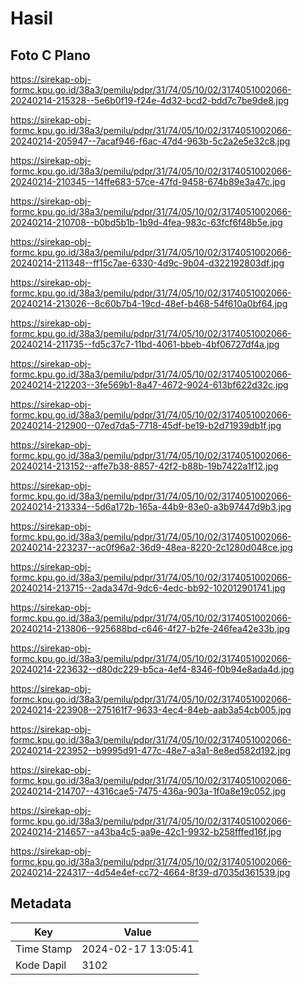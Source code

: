 # Hasil

## Foto C Plano

https://sirekap-obj-formc.kpu.go.id/38a3/pemilu/pdpr/31/74/05/10/02/3174051002066-20240214-215328--5e6b0f19-f24e-4d32-bcd2-bdd7c7be9de8.jpg

https://sirekap-obj-formc.kpu.go.id/38a3/pemilu/pdpr/31/74/05/10/02/3174051002066-20240214-205947--7acaf946-f6ac-47d4-963b-5c2a2e5e32c8.jpg

https://sirekap-obj-formc.kpu.go.id/38a3/pemilu/pdpr/31/74/05/10/02/3174051002066-20240214-210345--14ffe683-57ce-47fd-9458-674b89e3a47c.jpg

https://sirekap-obj-formc.kpu.go.id/38a3/pemilu/pdpr/31/74/05/10/02/3174051002066-20240214-210708--b0bd5b1b-1b9d-4fea-983c-63fcf6f48b5e.jpg

https://sirekap-obj-formc.kpu.go.id/38a3/pemilu/pdpr/31/74/05/10/02/3174051002066-20240214-211348--ff15c7ae-6330-4d9c-9b04-d322192803df.jpg

https://sirekap-obj-formc.kpu.go.id/38a3/pemilu/pdpr/31/74/05/10/02/3174051002066-20240214-213026--8c60b7b4-19cd-48ef-b468-54f610a0bf64.jpg

https://sirekap-obj-formc.kpu.go.id/38a3/pemilu/pdpr/31/74/05/10/02/3174051002066-20240214-211735--fd5c37c7-11bd-4061-bbeb-4bf06727df4a.jpg

https://sirekap-obj-formc.kpu.go.id/38a3/pemilu/pdpr/31/74/05/10/02/3174051002066-20240214-212203--3fe569b1-8a47-4672-9024-613bf622d32c.jpg

https://sirekap-obj-formc.kpu.go.id/38a3/pemilu/pdpr/31/74/05/10/02/3174051002066-20240214-212900--07ed7da5-7718-45df-be19-b2d71939db1f.jpg

https://sirekap-obj-formc.kpu.go.id/38a3/pemilu/pdpr/31/74/05/10/02/3174051002066-20240214-213152--affe7b38-8857-42f2-b88b-19b7422a1f12.jpg

https://sirekap-obj-formc.kpu.go.id/38a3/pemilu/pdpr/31/74/05/10/02/3174051002066-20240214-213334--5d6a172b-165a-44b9-83e0-a3b97447d9b3.jpg

https://sirekap-obj-formc.kpu.go.id/38a3/pemilu/pdpr/31/74/05/10/02/3174051002066-20240214-223237--ac0f96a2-36d9-48ea-8220-2c1280d048ce.jpg

https://sirekap-obj-formc.kpu.go.id/38a3/pemilu/pdpr/31/74/05/10/02/3174051002066-20240214-213715--2ada347d-9dc6-4edc-bb92-102012901741.jpg

https://sirekap-obj-formc.kpu.go.id/38a3/pemilu/pdpr/31/74/05/10/02/3174051002066-20240214-213806--925688bd-c646-4f27-b2fe-246fea42e33b.jpg

https://sirekap-obj-formc.kpu.go.id/38a3/pemilu/pdpr/31/74/05/10/02/3174051002066-20240214-223632--d80dc229-b5ca-4ef4-8346-f0b94e8ada4d.jpg

https://sirekap-obj-formc.kpu.go.id/38a3/pemilu/pdpr/31/74/05/10/02/3174051002066-20240214-223908--275161f7-9633-4ec4-84eb-aab3a54cb005.jpg

https://sirekap-obj-formc.kpu.go.id/38a3/pemilu/pdpr/31/74/05/10/02/3174051002066-20240214-223952--b9995d91-477c-48e7-a3a1-8e8ed582d192.jpg

https://sirekap-obj-formc.kpu.go.id/38a3/pemilu/pdpr/31/74/05/10/02/3174051002066-20240214-214707--4316cae5-7475-436a-903a-1f0a8e19c052.jpg

https://sirekap-obj-formc.kpu.go.id/38a3/pemilu/pdpr/31/74/05/10/02/3174051002066-20240214-214657--a43ba4c5-aa9e-42c1-9932-b258fffed16f.jpg

https://sirekap-obj-formc.kpu.go.id/38a3/pemilu/pdpr/31/74/05/10/02/3174051002066-20240214-224317--4d54e4ef-cc72-4664-8f39-d7035d361539.jpg


## Metadata

| Key        | Value               |
| ---------- | ------------------- |
| Time Stamp | 2024-02-17 13:05:41 |
| Kode Dapil | 3102                |



